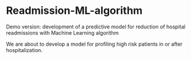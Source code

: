 # Readmission-ML-algorithm
Demo version: development of a predictive model for reduction of  hospital readmissions with Machine Learning algorithm


We are about to develop a model for profiling high risk patients in or after hospitalization. 
